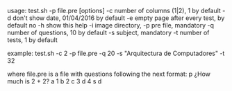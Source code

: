 usage: test.sh -p file.pre [options]
	 -c 	 number of columns (1|2), 1 by default
	 -d 	 don't show date, 01/04/2016 by default
	 -e 	 empty page after every test, by default no
	 -h 	 show this help
	 -i 	 image directory, 
	 -p 	 pre file, mandatory
	 -q 	 number of questions, 10 by default
	 -s 	 subject, mandatory
	 -t 	 number of tests, 1 by default

example:
	test.sh -c 2 -p file.pre -q 20 -s "Arquitectura de Computadores" -t 32

where file.pre is a file with questions following the next format:
	p ¿How much is 2 + 2?
	a 1
	b 2
	c 3
	d 4
	s d

